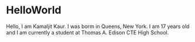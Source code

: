 # HelloWorld
Hello, I am Kamaljit Kaur. I was borm in Queens, New York. I am 17 years old and I am currently a student at Thomas A. Edison CTE High School. 
